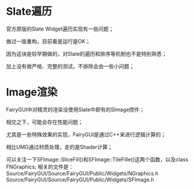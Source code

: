 # Slate遍历
官方原版的Slate Widget遍历实现有一些问题；

做过一版重构，目前看是运行是OK；

因为这块是较早期做的，对Slate的遍历和排序等机制也不是特别熟悉；

加上没有做严格、完整的测试，不排除会由一些小问题；

# Image渲染
FairyGUI中对精灵的渲染没使用Slate中即有的SImage控件；

相交之下，可能会存在性能问题；

尤其是一些特殊效果的实现，FairyGUI是通过C++来进行逻辑计算的；

相比UMG通过材质处理，走的是Shader计算；

可以关注一下SFImage::SliceFill()和SFImage::TileFille()这两个函数，以及class FNGraphics;
相关的文件是：
Source/FairyGUI/Source/FairyGUI/Public/Widgets/NGraphics.h
Source/FairyGUI/Source/FairyGUI/Public/Widgets/SFImage.h



